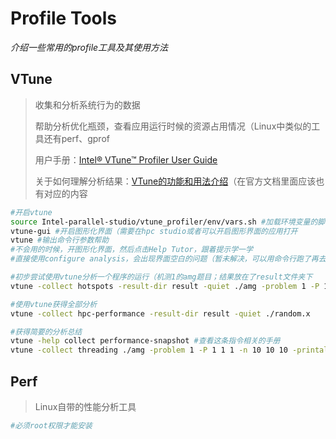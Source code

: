 # Profile Tools

*介绍一些常用的profile工具及其使用方法*

## VTune

> 收集和分析系统行为的数据
>
> 帮助分析优化瓶颈，查看应用运行时候的资源占用情况（Linux中类似的工具还有perf、gprof
>
> 用户手册：[Intel® VTune™ Profiler User Guide](https://software.intel.com/content/www/us/en/develop/documentation/vtune-help/top.html)
>
> 关于如何理解分析结果：[VTune的功能和用法介绍](https://blog.csdn.net/wy_stutdy/article/details/79106501)（在官方文档里面应该也有对应的内容

```bash
#开启vtune
source Intel-parallel-studio/vtune_profiler/env/vars.sh #加载环境变量的脚本（或者直接加载~/cyJ/script/intel-parallel-studio.sh，这样就整个Intel套件都可以使用了
vtune-gui #开启图形化界面（需要在hpc studio或者可以开启图形界面的应用打开
vtune #输出命令行参数帮助
#不会用的时候，开图形化界面，然后点击Help Tutor，跟着提示学一学
#直接使用configure analysis，会出现界面空白的问题（暂未解决，可以用命令行跑了再去打开结果进行分析

#初步尝试使用vtune分析一个程序的运行（机测1的amg题目；结果放在了result文件夹下
vtune -collect hotspots -result-dir result -quiet ./amg -problem 1 -P 1 1 1 -n 10 10 10 -printallstats

#使用vtune获得全部分析
vtune -collect hpc-performance -result-dir result -quiet ./random.x

#获得简要的分析总结
vtune -help collect performance-snapshot #查看这条指令相关的手册
vtune -collect threading ./amg -problem 1 -P 1 1 1 -n 10 10 10 -printallstats #再次尝试了一次分析
```



## Perf

> Linux自带的性能分析工具

```bash
#必须root权限才能安装













```

